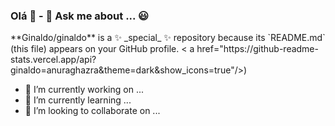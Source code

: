 ### Olá 👋 - 💬 Ask me about ... 😃

<div>
**Ginaldo/ginaldo** is a ✨ _special_ ✨ repository because its `README.md` (this file) appears on your GitHub profile.
< a href="https://github-readme-stats.vercel.app/api?ginaldo=anuraghazra&theme=dark&show_icons=true"/>)
</div>


- 🔭 I’m currently working on ...
- 🌱 I’m currently learning ...
- 👯 I’m looking to collaborate on ...
